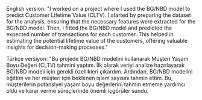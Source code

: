 English version: "I worked on a project where I used the BG/NBD model to predict Customer Lifetime Value (CLTV). I started by preparing the dataset for the analysis, ensuring that the necessary features were extracted for the BG/NBD model. Then, I fitted the BG/NBD model and predicted the expected number of transactions for each customer. This helped in estimating the potential lifetime value of the customers, offering valuable insights for decision-making processes."

Türkçe versiyon: "Bu projede BG/NBD modelini kullanarak Müşteri Yaşam Boyu Değeri (CLTV) tahmini yaptım. İlk olarak veriyi analize hazırlayarak BG/NBD modeli için gerekli özellikleri çıkardım. Ardından, BG/NBD modelini eğittim ve her müşteri için beklenen işlem sayısını tahmin ettim. Bu, müşterilerin potansiyel yaşam boyu değerlerini tahmin etmeme yardımcı oldu ve karar verme süreçlerinde önemli içgörüler sundu.
